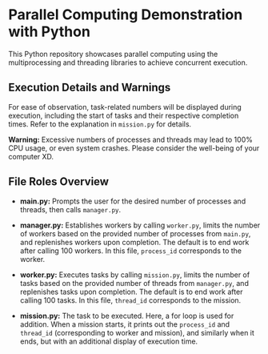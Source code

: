 # Parallel Computing Demonstration with Python

This Python repository showcases parallel computing using the multiprocessing and threading libraries to achieve concurrent execution.

## Execution Details and Warnings

For ease of observation, task-related numbers will be displayed during execution, including the start of tasks and their respective completion times. Refer to the explanation in `mission.py` for details.

**Warning:** Excessive numbers of processes and threads may lead to 100% CPU usage, or even system crashes. Please consider the well-being of your computer XD.

## File Roles Overview

- **main.py:** Prompts the user for the desired number of processes and threads, then calls `manager.py`.
  
- **manager.py:** Establishes workers by calling `worker.py`, limits the number of workers based on the provided number of processes from `main.py`, and replenishes workers upon completion. The default is to end work after calling 100 workers. In this file, `process_id` corresponds to the worker.

- **worker.py:** Executes tasks by calling `mission.py`, limits the number of tasks based on the provided number of threads from `manager.py`, and replenishes tasks upon completion. The default is to end work after calling 100 tasks. In this file, `thread_id` corresponds to the mission.

- **mission.py:** The task to be executed. Here, a for loop is used for addition. When a mission starts, it prints out the `process_id` and `thread_id` (corresponding to worker and mission), and similarly when it ends, but with an additional display of execution time.
